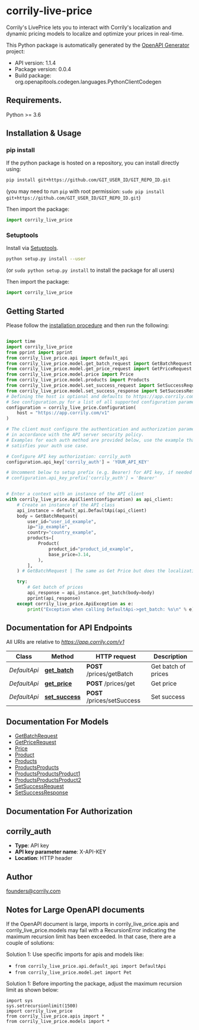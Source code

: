 # corrily-live-price
Corrily's LivePrice lets you to interact with Corrily's localization and dynamic pricing models to localize and
optimize your prices in real-time.


This Python package is automatically generated by the [OpenAPI Generator](https://openapi-generator.tech) project:

- API version: 1.1.4
- Package version: 0.0.4
- Build package: org.openapitools.codegen.languages.PythonClientCodegen

## Requirements.

Python >= 3.6

## Installation & Usage
### pip install

If the python package is hosted on a repository, you can install directly using:

```sh
pip install git+https://github.com/GIT_USER_ID/GIT_REPO_ID.git
```
(you may need to run `pip` with root permission: `sudo pip install git+https://github.com/GIT_USER_ID/GIT_REPO_ID.git`)

Then import the package:
```python
import corrily_live_price
```

### Setuptools

Install via [Setuptools](http://pypi.python.org/pypi/setuptools).

```sh
python setup.py install --user
```
(or `sudo python setup.py install` to install the package for all users)

Then import the package:
```python
import corrily_live_price
```

## Getting Started

Please follow the [installation procedure](#installation--usage) and then run the following:

```python

import time
import corrily_live_price
from pprint import pprint
from corrily_live_price.api import default_api
from corrily_live_price.model.get_batch_request import GetBatchRequest
from corrily_live_price.model.get_price_request import GetPriceRequest
from corrily_live_price.model.price import Price
from corrily_live_price.model.products import Products
from corrily_live_price.model.set_success_request import SetSuccessRequest
from corrily_live_price.model.set_success_response import SetSuccessResponse
# Defining the host is optional and defaults to https://app.corrily.com/v1
# See configuration.py for a list of all supported configuration parameters.
configuration = corrily_live_price.Configuration(
    host = "https://app.corrily.com/v1"
)

# The client must configure the authentication and authorization parameters
# in accordance with the API server security policy.
# Examples for each auth method are provided below, use the example that
# satisfies your auth use case.

# Configure API key authorization: corrily_auth
configuration.api_key['corrily_auth'] = 'YOUR_API_KEY'

# Uncomment below to setup prefix (e.g. Bearer) for API key, if needed
# configuration.api_key_prefix['corrily_auth'] = 'Bearer'


# Enter a context with an instance of the API client
with corrily_live_price.ApiClient(configuration) as api_client:
    # Create an instance of the API class
    api_instance = default_api.DefaultApi(api_client)
    body = GetBatchRequest(
        user_id="user_id_example",
        ip="ip_example",
        country="country_example",
        products=[
            Product(
                product_id="product_id_example",
                base_price=3.14,
            ),
        ],
    ) # GetBatchRequest | The same as Get Price but does the localization and/or optimization across a batch of products.  (optional)

    try:
        # Get batch of prices
        api_response = api_instance.get_batch(body=body)
        pprint(api_response)
    except corrily_live_price.ApiException as e:
        print("Exception when calling DefaultApi->get_batch: %s\n" % e)
```

## Documentation for API Endpoints

All URIs are relative to *https://app.corrily.com/v1*

Class | Method | HTTP request | Description
------------ | ------------- | ------------- | -------------
*DefaultApi* | [**get_batch**](docs/DefaultApi.md#get_batch) | **POST** /prices/getBatch | Get batch of prices
*DefaultApi* | [**get_price**](docs/DefaultApi.md#get_price) | **POST** /prices/get | Get price
*DefaultApi* | [**set_success**](docs/DefaultApi.md#set_success) | **POST** /prices/setSuccess | Set success


## Documentation For Models

 - [GetBatchRequest](docs/GetBatchRequest.md)
 - [GetPriceRequest](docs/GetPriceRequest.md)
 - [Price](docs/Price.md)
 - [Product](docs/Product.md)
 - [Products](docs/Products.md)
 - [ProductsProducts](docs/ProductsProducts.md)
 - [ProductsProductsProduct1](docs/ProductsProductsProduct1.md)
 - [ProductsProductsProduct2](docs/ProductsProductsProduct2.md)
 - [SetSuccessRequest](docs/SetSuccessRequest.md)
 - [SetSuccessResponse](docs/SetSuccessResponse.md)


## Documentation For Authorization


## corrily_auth

- **Type**: API key
- **API key parameter name**: X-API-KEY
- **Location**: HTTP header


## Author

founders@corrily.com


## Notes for Large OpenAPI documents
If the OpenAPI document is large, imports in corrily_live_price.apis and corrily_live_price.models may fail with a
RecursionError indicating the maximum recursion limit has been exceeded. In that case, there are a couple of solutions:

Solution 1:
Use specific imports for apis and models like:
- `from corrily_live_price.api.default_api import DefaultApi`
- `from corrily_live_price.model.pet import Pet`

Solution 1:
Before importing the package, adjust the maximum recursion limit as shown below:
```
import sys
sys.setrecursionlimit(1500)
import corrily_live_price
from corrily_live_price.apis import *
from corrily_live_price.models import *
```

